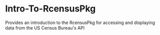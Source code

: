 # Intro-To-RcensusPkg
Provides an introduction to the RcensusPkg for  accessing and displaying data from the US Census Bureau's API
